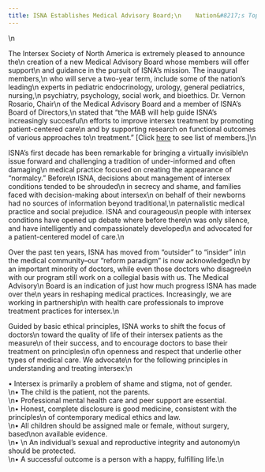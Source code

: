 ```yaml
---
title: ISNA Establishes Medical Advisory Board;\n    Nation&#8217;s Top Experts to Provide Guidance and Support
---
```


\n 

The Intersex Society of North America is extremely pleased to announce the\n creation of a new Medical Advisory Board whose members will offer support\n and guidance in the pursuit of <span class="caps">ISNA</span>&#8217;s mission. The inaugural members,\n who will serve a two-year term, include some of the nation&#8217;s leading\n experts in pediatric endocrinology, urology, general pediatrics, nursing,\n psychiatry, psychology, social work, and bioethics. Dr. Vernon Rosario, Chair\n of the Medical Advisory Board and a member of <span class="caps">ISNA</span>&#8217;s Board of Directors,\n stated that &#8220;the <span class="caps">MAB</span> will help guide <span class="caps">ISNA</span>&#8217;s increasingly succesful\n efforts to improve intersex treatment by promoting patient-centered care\n and by supporting research on functional outcomes of various approaches to\n treatment.&#8221; [Click [here][1] to see list of members.]\n 

<span class="caps">ISNA</span>&#8217;s first decade has been remarkable for bringing a virtually invisible\n issue forward and challenging a tradition of under-informed and often damaging\n medical practice focused on creating the appearance of &#8220;normalcy.&#8221; Before\n <span class="caps">ISNA</span>, decisions about management of intersex conditions tended to be shrouded\n in secrecy and shame, and families faced with decision-making about intersex\n on behalf of their newborns had no sources of information beyond traditional,\n paternalistic medical practice and social prejudice. <span class="caps">ISNA</span> and courageous\n people with intersex conditions have opened up debate where before there\n was only silence, and have intelligently and compassionately developed\n and advocated for a patient-centered model of care.\n 

Over the past ten years, <span class="caps">ISNA</span> has moved from &#8220;outsider&#8221; to &#8220;insider&#8221; in\n the medical community&#8211;our &#8220;reform paradigm&#8221; is now acknowledged\n by an important minority of doctors, while even those doctors who disagree\n with our program still work on a collegial basis with us. The Medical Advisory\n Board is an indication of just how much progress <span class="caps">ISNA</span> has made over the\n years in reshaping medical practices. Increasingly, we are working in partnership\n with health care professionals to improve treatment practices for intersex.\n 

Guided by basic ethical principles, <span class="caps">ISNA</span> works to shift the focus of doctors\n toward the quality of life of their intersex patients as the measure\n of their success, and to encourage doctors to base their treatment on principles\n of\n openness and respect that underlie other types of medical care. We advocate\n for the following principles in understanding and treating intersex:\n 

&#8226; Intersex is primarily a problem of shame and stigma, not of gender.  
\n&#8226; The child is the patient, not the parents.  
\n&#8226; Professional mental health care and peer support are essential.  
\n&#8226; Honest, complete disclosure is good medicine, consistent with the principles\n of contemporary medical ethics and law.  
\n&#8226; All children should be assigned male or female, without surgery, based\non available evidence.  
\n&#8226; \n An individual&#8217;s sexual and reproductive integrity and autonomy\n should be protected.  
\n&#8226; A successful outcome is a person with a happy, fulfilling life.\n

 [1]: ../about/advisoryboard.html